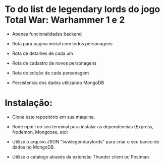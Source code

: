 # To do list de legendary lords do jogo Total War: Warhammer 1 e 2

- Apenas funcionalidades backend
 
- Rota para pagina inicial com todos personagens

- Rota de detalhes de cada um

- Rota de cadastro de novos personagens

- Rota de edição de cada personagem

- Persistencia dos dados utilizando MongoDB


# Instalação:

- Clone este repositório em sua máquina.

- Rode npm i no seu terminal para instalar as dependencias (Express, Nodemon, Mongoose, etc)

- Utilize o arquivo JSON "twwlegendarylords" para criar o seu banco de dados no MongoDB.

- Utilize o catalogo através da extensão Thunder client ou Postman

